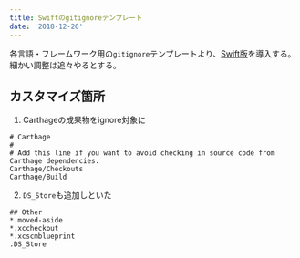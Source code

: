```yaml
---
title: Swiftのgitignoreテンプレート
date: '2018-12-26'
---
```


各言語・フレームワーク用の`gitignore`テンプレートより、[Swift版](https://github.com/github/gitignore/blob/master/Swift.gitignore)を導入する。細かい調整は追々やるとする。
<!-- end -->

## カスタマイズ箇所

1. Carthageの成果物をignore対象に

```
# Carthage
#
# Add this line if you want to avoid checking in source code from Carthage dependencies.
Carthage/Checkouts
Carthage/Build
```

2. `DS_Store`も追加しといた

```
## Other
*.moved-aside
*.xccheckout
*.xcscmblueprint
.DS_Store
```

